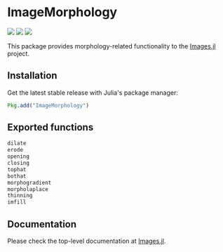 # ImageMorphology

[![][action-img]][action-url]
[![][pkgeval-img]][pkgeval-url]
[![][codecov-img]][codecov-url]

This package provides morphology-related functionality to the [Images.jl][images-url] project.

## Installation

Get the latest stable release with Julia's package manager:

```julia
Pkg.add("ImageMorphology")
```

## Exported functions

```julia
dilate
erode
opening
closing
tophat
bothat
morphogradient
morpholaplace
thinning
imfill
```

## Documentation

Please check the top-level documentation at [Images.jl][images-url].

<!-- URLS -->

[pkgeval-img]: https://juliaci.github.io/NanosoldierReports/pkgeval_badges/I/ImageMorphology.svg
[pkgeval-url]: https://juliaci.github.io/NanosoldierReports/pkgeval_badges/report.html
[action-img]: https://github.com/JuliaImages/ImageMorphology.jl/workflows/Unit%20test/badge.svg
[action-url]: https://action-ci.org/JuliaImages/ImageMorphology.jl
[codecov-img]: https://codecov.io/github/JuliaImages/ImageMorphology.jl/coverage.svg?branch=master
[codecov-url]: https://codecov.io/github/JuliaImages/ImageMorphology.jl?branch=master

[images-url]: https://github.com/JuliaImages/Images.jl
